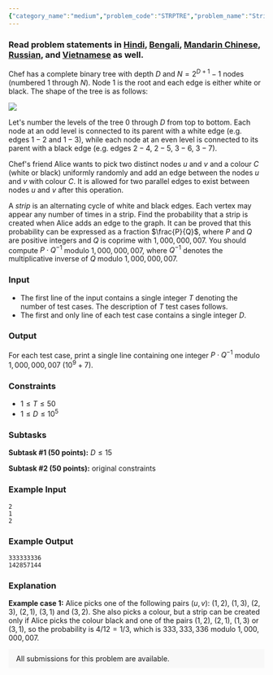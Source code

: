 ```yaml
---
{"category_name":"medium","problem_code":"STRPTRE","problem_name":"Strip in a Tree!","problemComponents":{"constraints":"","constraintsState":false,"subtasks":"","subtasksState":false,"inputFormat":"","inputFormatState":false,"outputFormat":"","outputFormatState":false,"sampleTestCases":{"0":{"id":1,"input":"2\r\n1\r\n2","output":"333333336\r\n142857144","explanation":"**Example case 1:** Alice picks one of the following pairs $(u,v)$: $(1,2)$, $(1,3)$, $(2,3)$, $(2,1)$, $(3,1)$ and $(3,2)$. She also picks a colour, but a strip can be created only if Alice picks the colour black and one of the pairs $(1,2)$, $(2,1)$, $(1,3)$ or $(3,1)$, so the probability is $4/12 = 1/3$, which is $333,333,336$ modulo $1,000,000,007$.","isDeleted":false}}},"video_editorial_url":"","languages_supported":{"0":"CPP14","1":"C","2":"JAVA","3":"PYTH 3.6","4":"CPP17","5":"PYTH","6":"PYP3","7":"CS2","8":"ADA","9":"PYPY","10":"TEXT","11":"PAS fpc","12":"NODEJS","13":"RUBY","14":"PHP","15":"GO","16":"HASK","17":"TCL","18":"PERL","19":"SCALA","20":"LUA","21":"kotlin","22":"BASH","23":"JS","24":"LISP sbcl","25":"rust","26":"PAS gpc","27":"BF","28":"CLOJ","29":"R","30":"D","31":"CAML","32":"FORT","33":"ASM","34":"swift","35":"FS","36":"WSPC","37":"LISP clisp","38":"SQL","39":"SCM guile","40":"PERL6","41":"ERL","42":"CLPS","43":"ICK","44":"NICE","45":"PRLG","46":"ICON","47":"COB","48":"SCM chicken","49":"PIKE","50":"SCM qobi","51":"ST","52":"NEM"},"max_timelimit":1,"source_sizelimit":50000,"problem_author":"phoenix71","problem_tester":null,"date_added":"24-03-2020","tags":{"0":"combinatorics","1":"easy","2":"ltime82","3":"observation","4":"phoenix71","5":"taran_1407"},"problem_difficulty_level":"Easy","best_tag":"","editorial_url":"https://discuss.codechef.com/problems/STRPTRE","time":{"view_start_date":1585408500,"submit_start_date":1585408500,"visible_start_date":1585408500,"end_date":1735669800},"is_direct_submittable":false,"problemDiscussURL":"https://discuss.codechef.com/search?q=STRPTRE","is_proctored":false,"visitedContests":{},"layout":"problem"}
---
```

### Read problem statements in [Hindi](https://www.codechef.com/download/translated/LTIME82/hindi/STRPTRE.pdf), [Bengali](https://www.codechef.com/download/translated/LTIME82/bengali/STRPTRE.pdf), [Mandarin Chinese](https://www.codechef.com/download/translated/LTIME82/mandarin/STRPTRE.pdf), [Russian](https://www.codechef.com/download/translated/LTIME82/russian/STRPTRE.pdf), and [Vietnamese](https://www.codechef.com/download/translated/LTIME82/vietnamese/STRPTRE.pdf) as well.

Chef has a complete binary tree with depth $D$ and $N = 2^{D+1}-1$ nodes (numbered $1$ through $N$). Node $1$ is the root and each edge is either white or black. The shape of the tree is as follows:

![](https://codechef_shared.s3.amazonaws.com/download/LTIME82/STRPTRE/strip%20in%20a%20tree.png)

Let's number the levels of the tree $0$ through $D$ from top to bottom. Each node at an odd level is connected to its parent with a white edge (e.g. edges $1-2$ and $1-3$), while each node at an even level is connected to its parent with a black edge (e.g. edges $2-4$, $2-5$, $3-6$, $3-7$).

Chef's friend Alice wants to pick two distinct nodes $u$ and $v$ and a colour $C$ (white or black) uniformly randomly and add an edge between the nodes $u$ and $v$ with colour $C$. It is allowed for two parallel edges to exist between nodes $u$ and $v$ after this operation.

A *strip* is an alternating cycle of white and black edges. Each vertex may appear any number of times in a strip. Find the probability that a strip is created when Alice adds an edge to the graph. It can be proved that this probability can be expressed as a fraction $\frac{P}{Q}$, where $P$ and $Q$ are positive integers and $Q$ is coprime with $1,000,000,007$. You should compute $P \cdot Q^{-1}$ modulo $1,000,000,007$, where $Q^{-1}$ denotes the multiplicative inverse of $Q$ modulo $1,000,000,007$.

### Input
- The first line of the input contains a single integer $T$ denoting the number of test cases. The description of $T$ test cases follows.
- The first and only line of each test case contains a single integer $D$.

### Output
For each test case, print a single line containing one integer $P \cdot Q^{-1}$ modulo $1,000,000,007$ ($10^9 + 7$).

### Constraints
- $1 \le T \le 50$
- $1 \le D \le 10^5$

### Subtasks
**Subtask #1 (50 points):** $D \le 15$

**Subtask #2 (50 points):** original constraints

### Example Input
```
2
1
2
```

### Example Output
```
333333336
142857144
```

### Explanation
**Example case 1:** Alice picks one of the following pairs $(u,v)$: $(1,2)$, $(1,3)$, $(2,3)$, $(2,1)$, $(3,1)$ and $(3,2)$. She also picks a colour, but a strip can be created only if Alice picks the colour black and one of the pairs $(1,2)$, $(2,1)$, $(1,3)$ or $(3,1)$, so the probability is $4/12 = 1/3$, which is $333,333,336$ modulo $1,000,000,007$.

<aside style='background: #f8f8f8;padding: 10px 15px;'><div>All submissions for this problem are available.</div></aside>